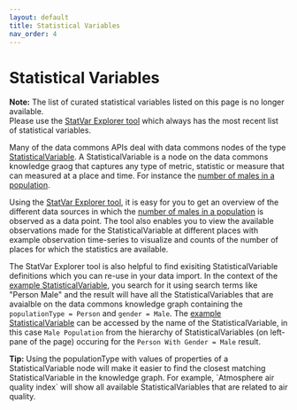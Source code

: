 ```yaml
---
layout: default
title: Statistical Variables
nav_order: 4
---
```


# Statistical Variables

<div markdown="span" class="alert alert-success" role="alert">
    <i class="fa fa-info-circle"></i> <b>Note:</b>
    The list of curated statistical variables listed on this page is no longer available.<br>
    Please use the <a href="https://datacommons.org/tools/statvar#">StatVar Explorer tool</a> which always has the most recent list of statistical variables.
</div>

Many of the data commons APIs deal with data commons nodes of the type
[StatisticalVariable](https://datacommons.org/browser/StatisticalVariable). A StatisticalVariable is a node on the data commons knowledge graog that captures any type of metric, statistic or measure that can measured at a place and time. For instance the [number of males in a population](https://datacommons.org/browser/Count_Person_Male).

Using the [StatVar Explorer tool](https://datacommons.org/tools/statvar), it is easy for you to get an overview of the different data sources in which the [number of males in a population](https://datacommons.org/browser/Count_Person_Male) is observed as a data point. The tool also enables you to view the available observations made for the StatisticalVariable at different places with example observation time-series to visualize and counts of the number of places for which the statistics are available.

The StatVar Explorer tool is also helpful to find exisiting StatisticalVariable definitions which you can re-use in your data import. In the context of the [example StatisticalVariable](https://datacommons.org/browser/Count_Person_Male), you search for it using search terms like "Person Male" and the result will have all the StatisticalVariables that are avaialble on the data commons knowledge graph containing the `populationType = Person` and `gender = Male`. The [example StatisticalVariable](https://datacommons.org/browser/Count_Person_Male) can be accessed by the name of the StatisticalVariable, in this case `Male Population` from the hierarchy of StatisticalVariables (on left-pane of the page) occuring for the `Person With Gender = Male` result. 

<div markdown="span" class="alert alert-warning" role="alert">
    <i class="fa fa-lightbulb-o"></i> <b>Tip:</b>
    Using the populationType with values of properties of a StatisticalVariable node will make it easier to find the closest matching StatisticalVariable in the knowledge graph. For example, `Atmosphere air quality index` will show all available StatisticalVariables that are related to air quality.
</div>
